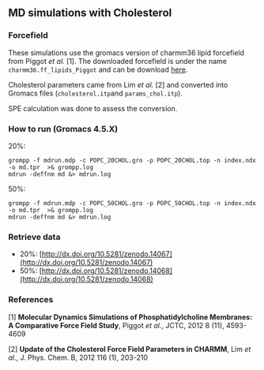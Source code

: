 ## MD simulations with Cholesterol

### Forcefield

These simulations use the gromacs version of charmm36 lipid forcefield from Piggot *et al.* [1].
The downloaded forcefield is under the name `charmm36.ff_lipids_Piggot` and can be download [here](http://www.gromacs.org/@api/deki/files/184/=charmm36.ff_4.5.4_ref.tgz).

Cholesterol parameters came from Lim *et al.* [2] and converted into Gromacs files (`cholesterol.itp`and `params_chol.itp`).

SPE calculation was done to assess the conversion.


### How to run (Gromacs 4.5.X)

20%:
```
grompp -f mdrun.mdp -c POPC_20CHOL.gro -p POPC_20CHOL.top -n index.ndx -o md.tpr  >& grompp.log
mdrun -deffnm md &> mdrun.log
```
50%:
```
grompp -f mdrun.mdp -c POPC_50CHOL.gro -p POPC_50CHOL.top -n index.ndx -o md.tpr  >& grompp.log
mdrun -deffnm md &> mdrun.log
```

### Retrieve data

- 20%: [http://dx.doi.org/10.5281/zenodo.14067](http://dx.doi.org/10.5281/zenodo.14067)
- 50%: [http://dx.doi.org/10.5281/zenodo.14068](http://dx.doi.org/10.5281/zenodo.14068)

### References

[1] **Molecular Dynamics Simulations of Phosphatidylcholine Membranes: A Comparative Force Field Study**, Piggot *et al.*, JCTC, 2012 8 (11), 4593-4609

[2] **Update of the Cholesterol Force Field Parameters in CHARMM**, Lim *et al.*, J. Phys. Chem. B, 2012 116 (1), 203-210
